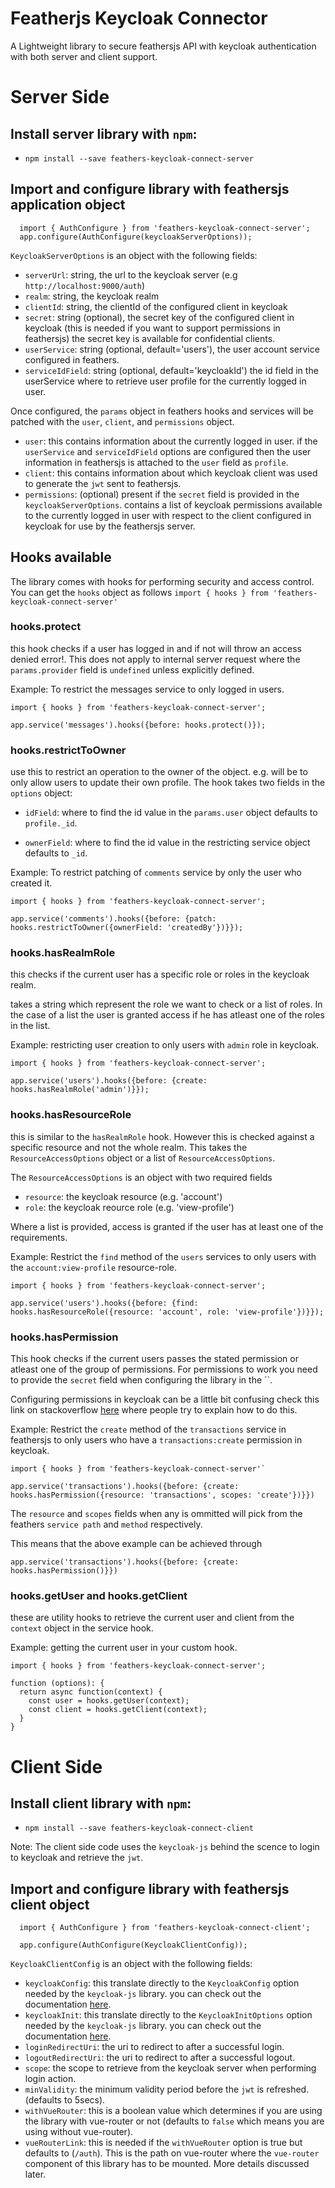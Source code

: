 # Featherjs Keycloak Connector

A Lightweight library to secure feathersjs API with keycloak authentication with both server and client support.

# Server Side

## Install server library with `npm`:
  - `npm install --save feathers-keycloak-connect-server`

## Import and configure library with feathersjs application object
```
  import { AuthConfigure } from 'feathers-keycloak-connect-server';
  app.configure(AuthConfigure(keycloakServerOptions));
```

`KeycloakServerOptions` is an object with the following fields:
  * `serverUrl`: string, the url to the keycloak server (e.g `http://localhost:9000/auth`)
  * `realm`: string, the keycloak realm
  * `clientId`: string, the clientId of the configured client in keycloak
  * `secret`: string (optional), the secret key of the configured client in keycloak (this is needed if you want to support permissions in feathersjs) the secret key is available for confidential clients.
  * `userService`: string (optional, default='users'), the user account service configured in feathers.
  * `serviceIdField`: string (optional, default='keycloakId') the id field in the userService where to retrieve user profile for the currently logged in user.

Once configured, the `params` object in feathers hooks and services will be patched with the `user`, `client`, and `permissions` object.
  * `user`: this contains information about the currently logged in user. if the `userService` and `serviceIdField` options are configured then the user information in feathersjs is attached to the `user` field as `profile`.
  * `client`: this contains information about which keycloak client was used to generate the `jwt` sent to feathersjs.
  * `permissions`: (optional) present if the `secret` field is provided in the `keycloakServerOptions`. contains a list of keycloak permissions available to the currently logged in user with respect to the client configured in keycloak for use by the feathersjs server.


## Hooks available
The library comes with hooks for performing security and access control.
You can get the `hooks` object as follows
  `import { hooks } from 'feathers-keycloak-connect-server'`

### hooks.protect
this hook checks if a user has logged in and if not will throw an access denied error!. This does not apply to internal server request where the `params.provider` field is `undefined` unless explicitly defined.

Example: To restrict the messages service to only logged in users.
```
import { hooks } from 'feathers-keycloak-connect-server';

app.service('messages').hooks({before: hooks.protect()});
```

### hooks.restrictToOwner
use this to restrict an operation to the owner of the object. e.g. will be to only allow users to update their own profile. The hook takes two fields in the `options` object:
* `idField`: where to find the id value in the `params.user` object defaults to `profile._id`.

* `ownerField`: where to find the id value in the restricting service object defaults to `_id`.

Example: To restrict patching of `comments` service by only the user who created it.
```
import { hooks } from 'feathers-keycloak-connect-server';

app.service('comments').hooks({before: {patch: hooks.restrictToOwner({ownerField: 'createdBy'})}});
```

### hooks.hasRealmRole
this checks if the current user has a specific role or roles in the keycloak realm.

takes a string which represent the role we want to check or a list of roles. In the case of a list the user is granted access if he has atleast one of the roles in the list.

Example: restricting user creation to only users with `admin` role in keycloak.
```
import { hooks } from 'feathers-keycloak-connect-server';

app.service('users').hooks({before: {create: hooks.hasRealmRole('admin')}});
```

### hooks.hasResourceRole
this is similar to the `hasRealmRole` hook. However this is checked against a specific resource and not the whole realm.
This takes the `ResourceAccessOptions` object or a list of `ResourceAccessOptions`.

The `ResourceAccessOptions` is an object with two required fields
* `resource`: the keycloak resource (e.g. 'account')
* `role`: the keycloak reource role (e.g. 'view-profile')

Where a list is provided, access is granted if the user has at least one of the requirements.

Example: Restrict the `find` method of the `users` services to only users with the `account:view-profile` resource-role.
```
import { hooks } from 'feathers-keycloak-connect-server';

app.service('users').hooks({before: {find: hooks.hasResourceRole({resource: 'account', role: 'view-profile'})}});
```

### hooks.hasPermission
This hook checks if the current users passes the stated permission or atleast one of the group of permissions. For permissions to work you need to provide the `secret` field when configuring the library in the ``.

Configuring permissions in keycloak can be a little bit confusing check this link on stackoverflow [here](https://stackoverflow.com/questions/42186537/resources-scopes-permissions-and-policies-in-keycloak) where people try to explain how to do this.

Example: Restrict the `create` method of the `transactions` service in feathersjs to only users who have a `transactions:create` permission in keycloak.
```
import { hooks } from 'feathers-keycloak-connect-server'`

app.service('transactions').hooks({before: {create: hooks.hasPermission({resource: 'transactions', scopes: 'create'})}})
```
The `resource` and `scopes` fields when any is ommitted will pick from the feathers `service path` and `method` respectively.

This means that the above example can be achieved through

`app.service('transactions').hooks({before: {create: hooks.hasPermission()}})`


### hooks.getUser and hooks.getClient
these are utility hooks to retrieve the current user and client from the `context` object in the service hook.

Example: getting the current user in your custom hook.
```
import { hooks } from 'feathers-keycloak-connect-server';

function (options): {
  return async function(context) {
    const user = hooks.getUser(context);
    const client = hooks.getClient(context);
  }
}
```


# Client Side
## Install client library with `npm`:
  - `npm install --save feathers-keycloak-connect-client`

Note:
The client side code uses the `keycloak-js` behind the scence to login to keycloak and retrieve the `jwt`.

## Import and configure library with feathersjs client object
```
  import { AuthConfigure } from 'feathers-keycloak-connect-client';
  
  app.configure(AuthConfigure(KeycloakClientConfig));
```

`KeycloakClientConfig` is an object with the following fields:
* `keycloakConfig`: this translate directly to the `KeycloakConfig` option needed by the `keycloak-js` library. you can check out the documentation [here](https://www.keycloak.org/docs/latest/securing_apps/index.html#_javascript_adapter).
* `keycloakInit`: this translate directly to the `KeycloakInitOptions` option needed by the `keycloak-js` library. you can check out the documentation [here](https://www.keycloak.org/docs/latest/securing_apps/index.html#_javascript_adapter).
* `loginRedirectUri`: the uri to redirect to after a successful login.
* `logoutRedirectUri`: the uri to redirect to after a successful logout.
* `scope`: the scope to retrieve from the keycloak server when performing login action.
* `minValidity`: the minimum validity period before the `jwt` is refreshed. (defaults to 5secs).
* `withVueRouter`: this is a boolean value which determines if you are using the library with vue-router or not (defaults to `false` which means you are using without vue-router).
* `vueRouterLink`: this is needed if the `withVueRouter` option is true but defaults to (`/auth`). This is the path on vue-router where the `vue-router` component of this library has to be mounted. More details discussed later.
